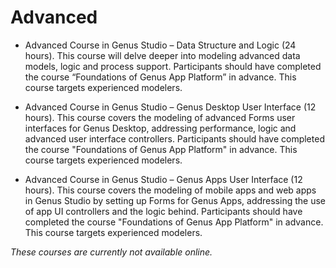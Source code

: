 # Advanced

* Advanced Course in Genus Studio – Data Structure and Logic (24 hours). This course will delve deeper into modeling advanced data models, logic and process support. Participants should have completed the course “Foundations of Genus App Platform” in advance.  This course targets experienced modelers.
 
* Advanced Course in Genus Studio – Genus Desktop User Interface (12 hours). This course covers the modeling of advanced Forms user interfaces for Genus Desktop, addressing performance, logic and advanced user interface controllers. Participants should have completed the course "Foundations of Genus App Platform" in advance. This course targets experienced modelers.
 
* Advanced Course in Genus Studio – Genus Apps User Interface (12 hours). This course covers the modeling of mobile apps and web apps in Genus Studio by setting up Forms for Genus Apps, addressing the use of app UI controllers and the logic behind. Participants should have completed the course "Foundations of Genus App Platform" in advance. This course targets experienced modelers.

_These courses are currently not available online._

